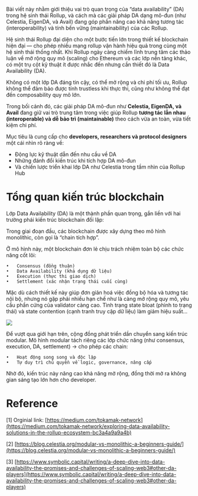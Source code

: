 
Bài viết này nhằm giới thiệu vai trò quan trọng của “data availability” (DA) trong hệ sinh thái Rollup, và cách mà các giải pháp DA dạng mô-đun (như Celestia, EigenDA, và Avail) đang góp phần nâng cao khả năng tương tác (interoperability) và tính bền vững (maintainability) của các Rollup.

Hệ sinh thái Rollup đại diện cho một bước tiến lớn trong thiết kế blockchain hiện đại — cho phép nhiều mạng rollup vận hành hiệu quả trong cùng một hệ sinh thái thống nhất. Khi Rollup ngày càng chiếm lĩnh trung tâm các thảo luận về mở rộng quy mô (scaling) cho Ethereum và các lớp nền tảng khác, có một trụ cột kỹ thuật ít được nhắc đến nhưng cần thiết đó là Data Availability (DA).

Không có một lớp DA đáng tin cậy, có thể mở rộng và chi phí tối ưu, Rollup không thể đảm bảo được tính trustless khi thực thi, cũng như không thể đạt đến composability quy mô lớn.

Trong bối cảnh đó, các giải pháp DA mô-đun như **Celestia, EigenDA, và Avail** đang giữ vai trò trung tâm trong việc giúp Rollup **tương tác lẫn nhau (interoperable) và dễ bảo trì (maintainable)** theo cách vừa an toàn, vừa tiết kiệm chi phí.


Mục tiêu là cung cấp cho **developers, researchers và protocol designers** một cái nhìn rõ ràng về:
* Động lực kỹ thuật dẫn đến nhu cầu về DA
* Những đánh đổi kiến trúc khi tích hợp DA mô-đun
* Và chiến lược triển khai lớp DA như Celestia trong tầm nhìn của Rollup Hub


# Tổng quan kiến trúc blockchain

Lớp Data Availability (DA) là một thành phần quan trọng, gắn liền với hai trường phái kiến trúc blockchain đối lập:

Trong giai đoạn đầu, các blockchain được xây dựng theo mô hình monolithic, còn gọi là “chain tích hợp”.

Ở mô hình này, một blockchain đơn lẻ chịu trách nhiệm toàn bộ các chức năng cốt lõi:

	•	Consensus (đồng thuận)
	•	Data Availability (khả dụng dữ liệu)
	•	Execution (thực thi giao dịch)
	•	Settlement (xác nhận trạng thái cuối cùng)


Mặc dù cách thiết kế này giúp đơn giản hoá việc đồng bộ hóa và tương tác nội bộ, nhưng nó gặp phải nhiều hạn chế như là càng mở rộng quy mô, yêu cầu phần cứng của validator càng cao. Tình trạng state bloat (phình to trạng thái) và state contention (cạnh tranh truy cập dữ liệu) làm giảm hiệu suất...



![](https://img.learnblockchain.cn/2025/06/26/19AoyOQcTyU6n8QJNmXyamg.png)


Để vượt qua giới hạn trên, cộng đồng phát triển dần chuyển sang kiến trúc modular. Mô hình modular tách riêng các lớp chức năng (như consensus, execution, DA, settlement) → cho phép các chain:
	
    •	Hoạt động song song và độc lập
	•	Tự duy trì chủ quyền về logic, governance, nâng cấp

Nhờ đó, kiến trúc này nâng cao khả năng mở rộng, đồng thời mở ra không gian sáng tạo lớn hơn cho developer.







# Reference 

[1] Orginial link: [https://medium.com/tokamak-network](https://medium.com/tokamak-network/exploring-data-availability-solutions-in-the-rollup-ecosystem-bc3a4a9a9a4b)

[2] [https://blog.celestia.org/modular-vs-monolithic-a-beginners-guide/](https://blog.celestia.org/modular-vs-monolithic-a-beginners-guide/)

[3] [https://www.symbolic.capital/writing/a-deep-dive-into-data-availability-the-promises-and-challenges-of-scaling-web3#other-da-players](https://www.symbolic.capital/writing/a-deep-dive-into-data-availability-the-promises-and-challenges-of-scaling-web3#other-da-players)